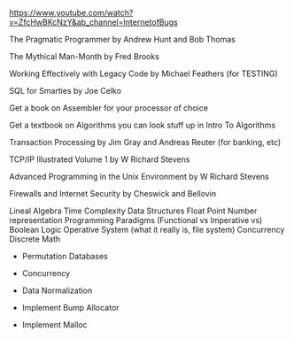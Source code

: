 https://www.youtube.com/watch?v=ZfcHwBKcNzY&ab_channel=InternetofBugs


The Pragmatic Programmer by Andrew Hunt and Bob Thomas

The Mythical Man-Month by Fred Brooks

Working Effectively with Legacy Code by Michael Feathers (for TESTING)

SQL for Smarties by Joe Celko

Get a book on Assembler for your processor of choice

Get a textbook on Algorithms you can look stuff up in
Intro To Algorithms

Transaction Processing by Jim Gray and Andreas Reuter
(for banking, etc)

TCP/IP Illustrated Volume 1 by W Richard Stevens

Advanced Programming in the Unix Environment by W Richard Stevens 

Firewalls and Internet Security by Cheswick and Bellovin



Lineal Algebra
Time Complexity
Data Structures
Float Point Number representation
Programming Paradigms (Functional vs Imperative vs)
Boolean Logic
Operative System (what it really is, file system)
Concurrency
Discrete Math
- Permutation
Databases
- Concurrency
- Data Normalization


- Implement Bump Allocator
- Implement Malloc
